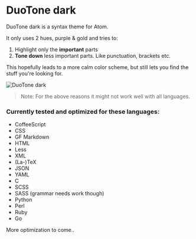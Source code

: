 # DuoTone dark

DuoTone dark is a syntax theme for Atom.

It only uses 2 hues, purple & gold and tries to:

1. Highlight only the __important__ parts
2. __Tone down__ less important parts. Like punctuation, brackets etc.

This hopefully leads to a more calm color scheme, but still lets you find the stuff you're looking for.

![DuoTone dark](https://cloud.githubusercontent.com/assets/378023/6816353/7a04334c-d2d5-11e4-810a-3f04df77fec0.png)

> Note: For the above reasons it might not work well with all languages.

### Currently tested and optimized for these languages:

- CoffeeScript
- CSS
- GF Markdown
- HTML
- Less
- XML
- (La-)TeX
- JSON
- YAML
- C
- SCSS
- SASS (grammar needs work though)
- Python
- Perl
- Ruby
- Go

More optimization to come..

